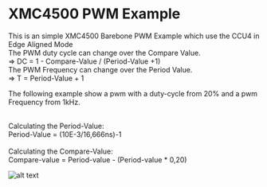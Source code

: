 # XMC4500 PWM Example
This is an simple XMC4500 Barebone PWM Example which use the CCU4 in Edge Aligned Mode<br />
The PWM duty cycle can change over the Compare Value.<br />
    => DC = 1 - Compare-Value / (Period-Value +1)<br />
The PWM Frequency can change over the Period Value.<br />
    => T  = Period-Value + 1<br />
    
The following example show a pwm with a duty-cycle from 20% and a pwm Frequency from 1kHz. <br /><br />

Calculating the Period-Value: <br />
Period-Value = (10E-3/16,666ns)-1 <br /><br />
Calculating the Compare-Value: <br />
Compare-value = Period-value - (Period-value * 0,20) <br />
    



![alt text](https://cloud.githubusercontent.com/assets/11082084/6355945/3979d322-bc5a-11e4-9414-2d4ba341b2a7.png)

